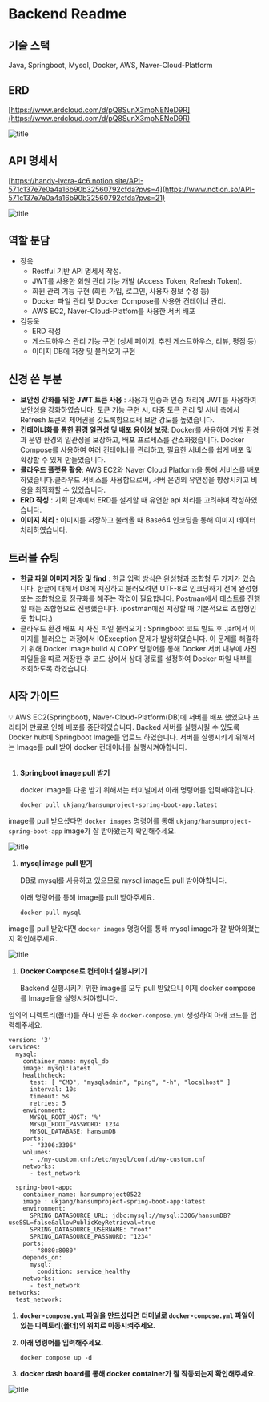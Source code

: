 # Backend Readme

## 기술 스택

Java, Springboot, Mysql, Docker, AWS, Naver-Cloud-Platform

## ERD

[https://www.erdcloud.com/d/pQ8SunX3mpNENeD9R](https://www.erdcloud.com/d/pQ8SunX3mpNENeD9R)

![title](https://private-user-images.githubusercontent.com/100981076/339589798-b27b1fb2-92cb-4984-8084-6e0437780ae7.png?jwt=eyJhbGciOiJIUzI1NiIsInR5cCI6IkpXVCJ9.eyJpc3MiOiJnaXRodWIuY29tIiwiYXVkIjoicmF3LmdpdGh1YnVzZXJjb250ZW50LmNvbSIsImtleSI6ImtleTUiLCJleHAiOjE3MTgzMjU0NjgsIm5iZiI6MTcxODMyNTE2OCwicGF0aCI6Ii8xMDA5ODEwNzYvMzM5NTg5Nzk4LWIyN2IxZmIyLTkyY2ItNDk4NC04MDg0LTZlMDQzNzc4MGFlNy5wbmc_WC1BbXotQWxnb3JpdGhtPUFXUzQtSE1BQy1TSEEyNTYmWC1BbXotQ3JlZGVudGlhbD1BS0lBVkNPRFlMU0E1M1BRSzRaQSUyRjIwMjQwNjE0JTJGdXMtZWFzdC0xJTJGczMlMkZhd3M0X3JlcXVlc3QmWC1BbXotRGF0ZT0yMDI0MDYxNFQwMDMyNDhaJlgtQW16LUV4cGlyZXM9MzAwJlgtQW16LVNpZ25hdHVyZT04NGI5MWM3NzQzNjQ3YzYxNDA4ZGExYzIxZmNjYTAzMTE2YzA0YjMyZjVjY2IzZjEwMWI5YTAxNTUxODU4MmUxJlgtQW16LVNpZ25lZEhlYWRlcnM9aG9zdCZhY3Rvcl9pZD0wJmtleV9pZD0wJnJlcG9faWQ9MCJ9.uCJXd80DQaa-3iCbRSkee8loBowiMp7Q5xOmpeHPwBM)   


## API 명세서

[https://handy-lycra-4c6.notion.site/API-571c137e7e0a4a16b90b32560792cfda?pvs=4](https://www.notion.so/API-571c137e7e0a4a16b90b32560792cfda?pvs=21)

![title](https://private-user-images.githubusercontent.com/100981076/339589823-32860547-187a-45c7-b905-de2ade2c83fd.png?jwt=eyJhbGciOiJIUzI1NiIsInR5cCI6IkpXVCJ9.eyJpc3MiOiJnaXRodWIuY29tIiwiYXVkIjoicmF3LmdpdGh1YnVzZXJjb250ZW50LmNvbSIsImtleSI6ImtleTUiLCJleHAiOjE3MTgzMjU0NzQsIm5iZiI6MTcxODMyNTE3NCwicGF0aCI6Ii8xMDA5ODEwNzYvMzM5NTg5ODIzLTMyODYwNTQ3LTE4N2EtNDVjNy1iOTA1LWRlMmFkZTJjODNmZC5wbmc_WC1BbXotQWxnb3JpdGhtPUFXUzQtSE1BQy1TSEEyNTYmWC1BbXotQ3JlZGVudGlhbD1BS0lBVkNPRFlMU0E1M1BRSzRaQSUyRjIwMjQwNjE0JTJGdXMtZWFzdC0xJTJGczMlMkZhd3M0X3JlcXVlc3QmWC1BbXotRGF0ZT0yMDI0MDYxNFQwMDMyNTRaJlgtQW16LUV4cGlyZXM9MzAwJlgtQW16LVNpZ25hdHVyZT0xNzM1YmE5Mjc2ZDkxZDAzMzY5ZWFlYWVkZDdjZjQ5Nzk2N2NhZTcyYzkyMGQyNjk3MmI3NGFiNWUxMWExMzUwJlgtQW16LVNpZ25lZEhlYWRlcnM9aG9zdCZhY3Rvcl9pZD0wJmtleV9pZD0wJnJlcG9faWQ9MCJ9.7ZsDGXmCS3nv2g0KPqlxOlDERZTtxR-TwVNvFs5xEsc)   


## 역할 분담

- 장욱
    - Restful 기반 API 명세서 작성.
    - JWT를 사용한 회원 관리 기능 개발 (Access Token, Refresh Token).
    - 회원 관리 기능 구현 (회원 가입, 로그인, 사용자 정보 수정 등)
    - Docker 파일 관리 및 Docker Compose를 사용한 컨테이너 관리.
    - AWS EC2, Naver-Cloud-Platfom를 사용한 서버 배포
- 김동욱
    - ERD 작성
    - 게스트하우스 관리 기능 구현 (상세 페이지, 추천 게스트하우스, 리뷰, 평점 등)
    - 이미지 DB에 저장 및 불러오기 구현

## 신경 쓴 부분

- **보안성 강화를 위한 JWT 토큰 사용** : 사용자 인증과 인증 처리에 JWT를 사용하여 보안성을 강화하였습니다. 토큰 기능 구현 시, 다중 토큰 관리 및 서버 측에서 Refresh 토큰의 제어권을 갖도록함으로써 보안 강도를 높였습니다.
- **컨테이너화를 통한 환경 일관성 및 배포 용이성 보장**: Docker를 사용하여 개발 환경과 운영 환경의 일관성을 보장하고, 배포 프로세스를 간소화했습니다. Docker Compose를 사용하여 여러 컨테이너를 관리하고, 필요한 서비스를 쉽게 배포 및 확장할 수 있게 만들었습니다.
- **클라우드 플랫폼 활용**: AWS EC2와 Naver Cloud Platform을 통해 서비스를 배포하였습니다.클라우드 서비스를 사용함으로써, 서버 운영의 유연성을 향상시키고 비용을 최적화할 수 있었습니다.
- **ERD 작성** : 기획 단계에서 ERD를 설계할 때 유연한 api 처리를 고려하며 작성하였습니다.
- **이미지 처리 :** 이미지를 저장하고 불러올 때 Base64 인코딩을 통해 이미지 데이터 처리하였습니다.

## 트러블 슈팅

- **한글 파일 이미지 저장 및 find** : 한글 입력 방식은 완성형과 조합형 두 가지가 있습니다. 한글에 대해서 DB에 저장하고 불러오려면 UTF-8로 인코딩하기 전에 완성형 또는 조합형으로 정규화를 해주는 작업이 필요합니다. Postman에서 테스트를 진행할 때는 조합형으로 진행했습니다. (postman에선 저장할 때 기본적으로 조합형인듯 합니다.)
- 클라우드 환경 배포 시 사진 파일 불러오기 : Springboot 코드 빌드 후 .jar에서 이미지를 불러오는 과정에서 IOException 문제가 발생하였습니다. 이 문제를 해결하기 위해 Docker image build 시 COPY 명령어를 통해 Docker 서버 내부에 사진 파일들을 따로 저장한 후 코드 상에서 상대 경로를 설정하여 Docker 파일 내부를 조회하도록 하였습니다.

## 시작 가이드

<aside>
💡 AWS EC2(Springboot), Naver-Cloud-Platform(DB)에 서버를 배포 했었으나 프리티어 만료로 인해 배포를 중단하였습니다. Backed 서버를 실행시킬 수 있도록 Docker hub에 Springboot Image를 업로드 하였습니다. 서버를 실행시키기 위해서는 Image를 pull 받아 docker 컨테이너를 실행시켜야합니다.

</aside>
</br>


1. **Springboot image pull 받기**
    
    docker image를 다운 받기 위해서는 터미널에서 아래 명령어를 입력해야합니다.
    
    ```docker
    docker pull ukjang/hansumproject-spring-boot-app:latest
    ```
    

image를 pull 받으셨다면 `docker images`  명령어를 통해 `ukjang/hansumproject-spring-boot-app` image가 잘 받아왔는지 확인해주세요. 

![title](https://private-user-images.githubusercontent.com/100981076/339589852-1cfc4ccb-ad08-4ec7-86ad-73e9f1effe47.png?jwt=eyJhbGciOiJIUzI1NiIsInR5cCI6IkpXVCJ9.eyJpc3MiOiJnaXRodWIuY29tIiwiYXVkIjoicmF3LmdpdGh1YnVzZXJjb250ZW50LmNvbSIsImtleSI6ImtleTUiLCJleHAiOjE3MTgzMjU0OTEsIm5iZiI6MTcxODMyNTE5MSwicGF0aCI6Ii8xMDA5ODEwNzYvMzM5NTg5ODUyLTFjZmM0Y2NiLWFkMDgtNGVjNy04NmFkLTczZTlmMWVmZmU0Ny5wbmc_WC1BbXotQWxnb3JpdGhtPUFXUzQtSE1BQy1TSEEyNTYmWC1BbXotQ3JlZGVudGlhbD1BS0lBVkNPRFlMU0E1M1BRSzRaQSUyRjIwMjQwNjE0JTJGdXMtZWFzdC0xJTJGczMlMkZhd3M0X3JlcXVlc3QmWC1BbXotRGF0ZT0yMDI0MDYxNFQwMDMzMTFaJlgtQW16LUV4cGlyZXM9MzAwJlgtQW16LVNpZ25hdHVyZT0xMGFkNzBmNWNlM2YyZjFmNTY5N2QyNjhiMTI4N2Q4YzAzNWNlOGIwZWI0YTllZjI3NDg2OWVjNmU4MTZkNzg0JlgtQW16LVNpZ25lZEhlYWRlcnM9aG9zdCZhY3Rvcl9pZD0wJmtleV9pZD0wJnJlcG9faWQ9MCJ9.KLQbkU-i170XWKqgpaZ1X05vwU1Hwg5ULccButi_Qdk)   


1. **mysql image pull 받기**
    
    DB로 mysql를 사용하고 있으므로 mysql image도 pull 받아야합니다.
    
    아래 명령어를 통해 image를 pull 받아주세요.
    
    ```docker
    docker pull mysql
    ```
    

image를 pull 받았다면 `docker images` 명령어를 통해 mysql image가 잘 받아와졌는지 확인해주세요.

![title](https://private-user-images.githubusercontent.com/100981076/339589867-28da6fae-e155-4551-b1fe-57ffd3ec0d46.png?jwt=eyJhbGciOiJIUzI1NiIsInR5cCI6IkpXVCJ9.eyJpc3MiOiJnaXRodWIuY29tIiwiYXVkIjoicmF3LmdpdGh1YnVzZXJjb250ZW50LmNvbSIsImtleSI6ImtleTUiLCJleHAiOjE3MTgzMjU1MDAsIm5iZiI6MTcxODMyNTIwMCwicGF0aCI6Ii8xMDA5ODEwNzYvMzM5NTg5ODY3LTI4ZGE2ZmFlLWUxNTUtNDU1MS1iMWZlLTU3ZmZkM2VjMGQ0Ni5wbmc_WC1BbXotQWxnb3JpdGhtPUFXUzQtSE1BQy1TSEEyNTYmWC1BbXotQ3JlZGVudGlhbD1BS0lBVkNPRFlMU0E1M1BRSzRaQSUyRjIwMjQwNjE0JTJGdXMtZWFzdC0xJTJGczMlMkZhd3M0X3JlcXVlc3QmWC1BbXotRGF0ZT0yMDI0MDYxNFQwMDMzMjBaJlgtQW16LUV4cGlyZXM9MzAwJlgtQW16LVNpZ25hdHVyZT0wYmI1ODRkYThmZDRhZmZhNjAxYjU0YjhmYjQ1ZTRhZjNjNGJiMGQwMWNiY2UyZGZmOGUwN2E5NWFhMGQyZmY1JlgtQW16LVNpZ25lZEhlYWRlcnM9aG9zdCZhY3Rvcl9pZD0wJmtleV9pZD0wJnJlcG9faWQ9MCJ9.ARoMdL3p8HjIwjXmSIB-pS1cdhKtbbZVCCNqWx_K6JY)   


1. **Docker Compose로 컨테이너 실행시키기**
    
    Backend 실행시키기 위한 image를 모두 pull 받았으니 이제 docker compose를 Image들을 실행시켜야합니다.
    

임의의 디렉토리(폴더)를 하나 만든 후 `docker-compose.yml` 생성하여 아래 코드를 입력해주세요.

```docker
version: '3'
services:
  mysql:
    container_name: mysql_db
    image: mysql:latest
    healthcheck:
      test: [ "CMD", "mysqladmin", "ping", "-h", "localhost" ]
      interval: 10s
      timeout: 5s
      retries: 5
    environment:
      MYSQL_ROOT_HOST: '%'
      MYSQL_ROOT_PASSWORD: 1234
      MYSQL_DATABASE: hansumDB
    ports:
      - "3306:3306"
    volumes:
      - ./my-custom.cnf:/etc/mysql/conf.d/my-custom.cnf
    networks:
      - test_network

  spring-boot-app:
    container_name: hansumproject0522
    image : ukjang/hansumproject-spring-boot-app:latest
    environment:
      SPRING_DATASOURCE_URL: jdbc:mysql://mysql:3306/hansumDB?useSSL=false&allowPublicKeyRetrieval=true
      SPRING_DATASOURCE_USERNAME: "root"
      SPRING_DATASOURCE_PASSWORD: "1234"
    ports:
      - "8080:8080"
    depends_on:
      mysql:
        condition: service_healthy
    networks:
      - test_network
networks:
  test_network:
```

1. **`docker-compose.yml` 파일을 만드셨다면 터미널로 `docker-compose.yml` 파일이 있는 디렉토리(폴더)의 위치로 이동시켜주세요.**

2. **아래 명령어를 입력해주세요.**
    
    ```docker
    docker compose up -d
    ```
    

1. **docker dash board를 통해 docker container가 잘 작동되는지 확인해주세요.**
    
![title](https://private-user-images.githubusercontent.com/100981076/339589892-326aa9e0-b011-4589-acc0-eb297630f699.png?jwt=eyJhbGciOiJIUzI1NiIsInR5cCI6IkpXVCJ9.eyJpc3MiOiJnaXRodWIuY29tIiwiYXVkIjoicmF3LmdpdGh1YnVzZXJjb250ZW50LmNvbSIsImtleSI6ImtleTUiLCJleHAiOjE3MTgzMjU1MDQsIm5iZiI6MTcxODMyNTIwNCwicGF0aCI6Ii8xMDA5ODEwNzYvMzM5NTg5ODkyLTMyNmFhOWUwLWIwMTEtNDU4OS1hY2MwLWViMjk3NjMwZjY5OS5wbmc_WC1BbXotQWxnb3JpdGhtPUFXUzQtSE1BQy1TSEEyNTYmWC1BbXotQ3JlZGVudGlhbD1BS0lBVkNPRFlMU0E1M1BRSzRaQSUyRjIwMjQwNjE0JTJGdXMtZWFzdC0xJTJGczMlMkZhd3M0X3JlcXVlc3QmWC1BbXotRGF0ZT0yMDI0MDYxNFQwMDMzMjRaJlgtQW16LUV4cGlyZXM9MzAwJlgtQW16LVNpZ25hdHVyZT00OTk2ZjYwMTcxZjI2N2ExNjk4YTk5MzgyM2IxN2E4ZTE4OTYxNWE4NzkzZDBlYjViZWMwMmJhZjcxOGZhNGZmJlgtQW16LVNpZ25lZEhlYWRlcnM9aG9zdCZhY3Rvcl9pZD0wJmtleV9pZD0wJnJlcG9faWQ9MCJ9.Fl4lkpV7L3_dwHRyOoB3XLtfwElvO5SHA3mPeXNhSBw)   

